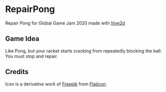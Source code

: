 # RepairPong
Repair Pong for Global Game Jam 2020 made with [löve2d](http://love2d.org)

## Game Idea
Like Pong, but your racket starts cracking from repeatedly blocking the ball. You must stop and repair.

## Credits
Icon is a derivative work of [Freepik](https://www.flaticon.com/authors/freepik) from [Flaticon](https://www.flaticon.com/).